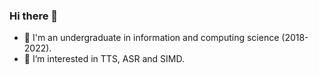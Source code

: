 ### Hi there 👋

- 🏫 I'm an undergraduate in information and computing science (2018-2022).
- 🌱 I’m interested in TTS, ASR and SIMD.

<!-- - 👯 I’m looking to collaborate on ...
- 🤔 I’m looking for help with ...
- 💬 Ask me about ...
- 📫 How to reach me: ...
- 😄 Pronouns: ...
- ⚡ Fun fact: ... -->
